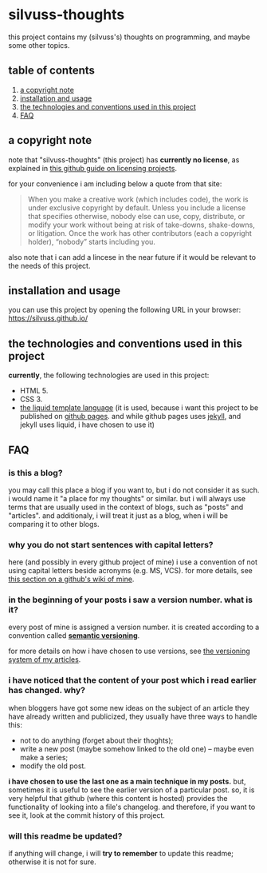# silvuss-thoughts

this project contains my (silvuss's) thoughts on programming, and maybe some other topics.

## table of contents

1. [a copyright note](https://github.com/silvuss/silvuss.github.io#a-copyright-note)
2. [installation and usage](https://github.com/silvuss/silvuss.github.io#installation-and-usage)
3. [the technologies and conventions used in this project](https://github.com/silvuss/silvuss.github.io#the-technologies-and-conventions-used-in-this-project)
4. [FAQ](https://github.com/silvuss/silvuss.github.io#faq)

## a copyright note

note that "silvuss-thoughts" (this project) has **currently no license**, as explained in [this github guide on licensing projects](https://choosealicense.com/no-permission/).

for your convenience i am including below a quote from that site:

> When you make a creative work (which includes code), the work is under exclusive copyright by default. Unless you include a license that specifies otherwise, nobody else can use, copy, distribute, or modify your work without being at risk of take-downs, shake-downs, or litigation. Once the work has other contributors (each a copyright holder), “nobody” starts including you.

also note that i can add a lincese in the near future if it would be relevant to the needs of this project.

## installation and usage

you can use this project by opening the following URL in your browser: https://silvuss.github.io/

## the technologies and conventions used in this project

**currently**, the following technologies are used in this project:
- HTML 5.
- CSS 3.
- [the liquid template language](https://shopify.github.io/liquid/) (it is used, because i want this project to be published on [github pages](https://pages.github.com/). and while github pages uses [jekyll](https://jekyllrb.com/), and jekyll uses liquid, i have chosen to use it)

## FAQ

### is this a blog?

you may call this place a blog if you want to, but i do not consider it as such. i would name it "a place for my thoughts" or similar. but i will always use terms that are usually used in the context of blogs, such as "posts" and "articles". and additionaly, i will treat it just as a blog, when i will be comparing it to other blogs.

### why you do not start sentences with capital letters?

here (and possibly in every github project of mine) i use a convention of not using capital letters beside acronyms (e.g. MS, VCS). for more details, see [this section on a github's wiki of mine](https://github.com/silvuss/silvuss-jsgame-1/wiki/conventions-that-you-should-use-in-this-project#text-writing-and-formatting-conventions-that-you-should-use-in-this-project).

### in the beginning of your posts i saw a version number. what is it?

every post of mine is assigned a version number. it is created according to a convention called [**semantic versioning**](https://semver.org/).

for more details on how i have chosen to use versions, see [the versioning system of my articles](https://silvuss.github.io/2018/07/10/my-versioning-system.html).

### i have noticed that the content of your post which i read earlier has changed. why?

when bloggers have got some new ideas on the subject of an article they have already written and publicized, they usually have three ways to handle this:
- not to do anything (forget about their thoghts);
- write a new post (maybe somehow linked to the old one) – maybe even make a series;
- modify the old post.

**i have chosen to use the last one as a main technique in my posts.** but, sometimes it is useful to see the earlier version of a particular post. so, it is very helpful that github (where this content is hosted) provides the functionality of looking into a file's changelog. and therefore, if you want to see it, look at the commit history of this project.

### will this readme be updated?

if anything will change, i will **try to remember** to update this readme; otherwise it is not for sure.